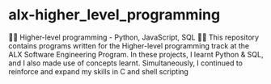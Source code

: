 # alx-higher_level_programming

👑👑 Higher-level programming - Python, JavaScript, SQL 👑👑
This repository contains programs written for the Higher-level programming track at the ALX Software Engineering Program. In these projects, I learnt Python & SQL, and I also made use of concepts learnt. Simultaneously, I continued to reinforce and expand my skills in C and shell scripting
